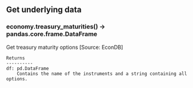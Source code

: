 ## Get underlying data 
### economy.treasury_maturities() -> pandas.core.frame.DataFrame

Get treasury maturity options [Source: EconDB]

    Returns
    ----------
    df: pd.DataFrame
        Contains the name of the instruments and a string containing all options.
